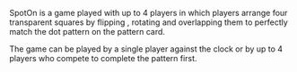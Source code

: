 SpotOn is a game played with up to 4 players in which players arrange four
transparent squares by flipping , rotating and overlapping them to perfectly 
match the dot pattern on the pattern card.


The game can be played by a single player against the clock or by up to 4
players who compete to complete the pattern first. 

